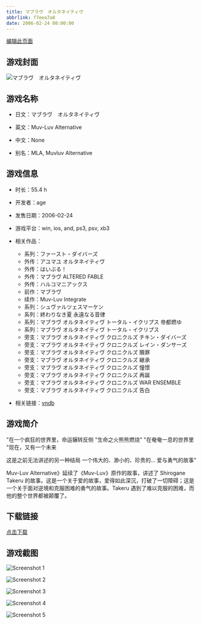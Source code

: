 ```yaml
---
title: マブラヴ　オルタネイティヴ
abbrlink: f7eea7a8
date: 2006-02-24 00:00:00
---
```

[编辑此页面](https://github.com/ACG-3/ADV3-source/blob/main/source/_posts/games/%E3%83%9E%E3%83%96%E3%83%A9%E3%83%B4%E3%80%80%E3%82%AA%E3%83%AB%E3%82%BF%E3%83%8D%E3%82%A4%E3%83%86%E3%82%A3%E3%83%B4.md)

## 游戏封面

![マブラヴ　オルタネイティヴ](https://pan.timero.xyz/d/onedrive/img_lib_001/%E3%83%9E%E3%83%96%E3%83%A9%E3%83%B4%E3%80%80%E3%82%AA%E3%83%AB%E3%82%BF%E3%83%8D%E3%82%A4%E3%83%86%E3%82%A3%E3%83%B4_cover.avif)


## 游戏名称

- 日文：マブラヴ　オルタネイティヴ
- 英文：Muv-Luv Alternative
- 中文：None

- 别名：MLA, Muvluv Alternative


## 游戏信息

- 时长：55.4 h
- 开发者：age
- 发售日期：2006-02-24
- 游戏平台：win, ios, and, ps3, psv, xb3
- 相关作品：
   - 系列：ファースト・ダイバーズ
   - 外传：アユマユ オルタネイティヴ
   - 外传：はいぶる！
   - 外传：マブラヴ ALTERED FABLE
   - 外传：ハルコマニアックス
   - 前作：マブラヴ
   - 续作：Muv-Luv Integrate
   - 系列：シュヴァルツェスマーケン
   - 系列：終わりなき夏 永遠なる音律
   - 系列：マブラヴ オルタネイティヴ トータル・イクリプス 帝都燃ゆ
   - 系列：マブラヴ オルタネイティヴ トータル・イクリプス
   - 旁支：マブラヴ オルタネイティヴ クロニクルズ チキン・ダイバーズ
   - 旁支：マブラヴ オルタネイティヴ クロニクルズ レイン・ダンサーズ
   - 旁支：マブラヴ オルタネイティヴ クロニクルズ 贖罪
   - 旁支：マブラヴ オルタネイティヴ クロニクルズ 継承
   - 旁支：マブラヴ オルタネイティヴ クロニクルズ 憧憬
   - 旁支：マブラヴ オルタネイティヴ クロニクルズ 再誕
   - 旁支：マブラヴ オルタネイティヴ クロニクルズ  WAR ENSEMBLE
   - 旁支：マブラヴ オルタネイティヴ クロニクルズ 告白

- 相关链接：[vndb](https://vndb.org/v92)


## 游戏简介

"在一个疯狂的世界里，命运辗转反侧
"生命之火熊熊燃烧" "在奄奄一息的世界里
"现在，又有一个未来

这是之前无法讲述的另一种结局
一个伟大的、渺小的、珍贵的...
爱与勇气的故事"

Muv-Luv Alternative》延续了《Muv-Luv》原作的故事，讲述了 Shirogane Takeru 的故事。这是一个关于爱的故事，爱得如此深沉，打破了一切障碍；这是一个关于面对逆境和克服困难的勇气的故事。Takeru 遇到了难以克服的困难，而他的整个世界都被颠覆了。




## 下载链接

[点击下载](https://pan.timero.xyz/onedrive/adv_lib_001/%E3%83%9E%E3%83%96%E3%83%A9%E3%83%B4%E3%80%80%E3%82%AA%E3%83%AB%E3%82%BF%E3%83%8D%E3%82%A4%E3%83%86%E3%82%A3%E3%83%B4)


## 游戏截图


![Screenshot 1](https://pan.timero.xyz/d/onedrive/img_lib_001/%E3%83%9E%E3%83%96%E3%83%A9%E3%83%B4%E3%80%80%E3%82%AA%E3%83%AB%E3%82%BF%E3%83%8D%E3%82%A4%E3%83%86%E3%82%A3%E3%83%B4_Screenshot_1.avif)

![Screenshot 2](https://pan.timero.xyz/d/onedrive/img_lib_001/%E3%83%9E%E3%83%96%E3%83%A9%E3%83%B4%E3%80%80%E3%82%AA%E3%83%AB%E3%82%BF%E3%83%8D%E3%82%A4%E3%83%86%E3%82%A3%E3%83%B4_Screenshot_2.avif)

![Screenshot 3](https://pan.timero.xyz/d/onedrive/img_lib_001/%E3%83%9E%E3%83%96%E3%83%A9%E3%83%B4%E3%80%80%E3%82%AA%E3%83%AB%E3%82%BF%E3%83%8D%E3%82%A4%E3%83%86%E3%82%A3%E3%83%B4_Screenshot_3.avif)

![Screenshot 4](https://pan.timero.xyz/d/onedrive/img_lib_001/%E3%83%9E%E3%83%96%E3%83%A9%E3%83%B4%E3%80%80%E3%82%AA%E3%83%AB%E3%82%BF%E3%83%8D%E3%82%A4%E3%83%86%E3%82%A3%E3%83%B4_Screenshot_4.avif)

![Screenshot 5](https://pan.timero.xyz/d/onedrive/img_lib_001/%E3%83%9E%E3%83%96%E3%83%A9%E3%83%B4%E3%80%80%E3%82%AA%E3%83%AB%E3%82%BF%E3%83%8D%E3%82%A4%E3%83%86%E3%82%A3%E3%83%B4_Screenshot_5.avif)


